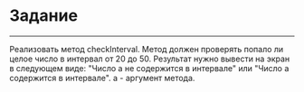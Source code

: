 # Задание
---
Реализовать метод checkInterval. Метод должен проверять попало ли целое число в интервал от 20 до 50.
Результат нужно вывести на экран в следующем виде: "Число а не содержится в интервале" или "Число а содержится в интервале".
а - аргумент метода.